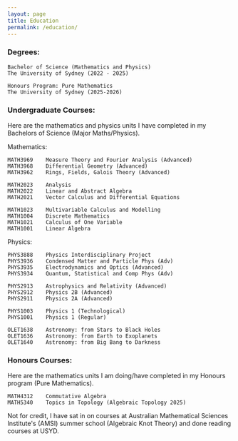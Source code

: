 ```yaml
---
layout: page
title: Education
permalink: /education/
---
```


### Degrees:
```
Bachelor of Science (Mathematics and Physics) 
The University of Sydney (2022 - 2025)

Honours Program: Pure Mathematics 
The University of Sydney (2025-2026)

```

<!-- ### Awards:
I have won a few prizes and scholarships for performance in higher mathematics and university study, including
```
2024 AMSI Research Scholarship, funding for a summer research project
(November 2023)

Faculty of Science Dean's Honours List Prize, for highest average mark in science cohort
(July 2024)

Barker Prize, for highest average mark in mathematics in cohort     
(April 2023, April 2024)

Tim Brown Prize, for highest average mark in statistics in cohort
(April 2024)

Citadel Securities Prize, for highest average mark in data science in cohort 
(July 2023)
``` -->

### Undergraduate Courses:
Here are the mathematics and physics units I have completed in my Bachelors of Science (Major Maths/Physics).

Mathematics:
```
MATH3969    Measure Theory and Fourier Analysis (Advanced)         
MATH3968    Differential Geometry (Advanced)
MATH3962    Rings, Fields, Galois Theory (Advanced)

MATH2023    Analysis 
MATH2022    Linear and Abstract Algebra
MATH2021    Vector Calculus and Differential Equations

MATH1023    Multivariable Calculus and Modelling
MATH1004    Discrete Mathematics
MATH1021    Calculus of One Variable
MATH1001    Linear Algebra

```

Physics:
```
PHYS3888    Physics Interdisciplinary Project
PHYS3936    Condensed Matter and Particle Phys (Adv)
PHYS3935    Electrodynamics and Optics (Advanced)
PHYS3934    Quantum, Statistical and Comp Phys (Adv)

PHYS2913    Astrophysics and Relativity (Advanced)
PHYS2912    Physics 2B (Advanced)
PHYS2911    Physics 2A (Advanced)

PHYS1003    Physics 1 (Technological)
PHYS1001    Physics 1 (Regular)

OLET1638    Astronomy: from Stars to Black Holes
OLET1636    Astronomy: from Earth to Exoplanets
OLET1640    Astronomy: from Big Bang to Darkness

```


### Honours Courses:
Here are the mathematics units I am doing/have completed in my Honours program (Pure Mathematics).
```
MATH4312    Commutative Algebra
MATH5340    Topics in Topology (Algebraic Topology 2025)

```

Not for credit, I have sat in on courses at Australian Mathematical Sciences Institute's (AMSI) summer school (Algebraic Knot Theory) and done reading courses at USYD.